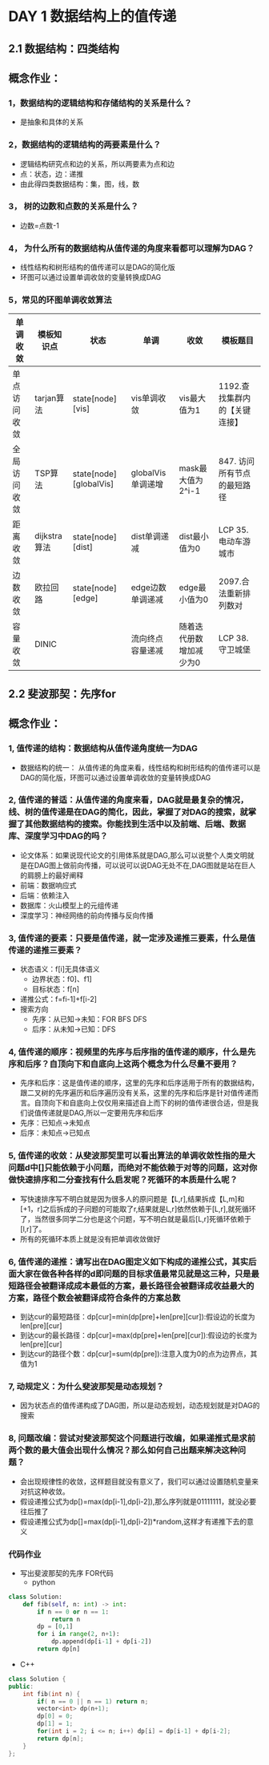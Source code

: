 # DAY 1 数据结构上的值传递

## 2.1 数据结构：四类结构
## 概念作业：

### 1，数据结构的逻辑结构和存储结构的关系是什么？
* 是抽象和具体的关系

### 2，数据结构的逻辑结构的两要素是什么？
* 逻辑结构研究点和边的关系，所以两要素为点和边
* 点：状态，边：递推
* 由此得四类数据结构：集，图，线，数

### 3， 树的边数和点数的关系是什么？
* 边数=点数-1 

### 4， 为什么所有的数据结构从值传递的角度来看都可以理解为DAG？
* 线性结构和树形结构的值传递可以是DAG的简化版
* 环图可以通过设置单调收敛的变量转换成DAG

### 5，常见的环图单调收敛算法
|单调收敛  |模板知识点   |状态   |单调   |收敛   |模板题目   |
|---|---|---|---|---|---|
|单点访问收敛   |tarjan算法   |state[node][vis]   |vis单调收敛   |vis最大值为1   |1192.查找集群内的【关键连接】   |
|全局访问收敛   |TSP算法   |state[node][globalVis]   |globalVis单调递增   |mask最大值为2^i-1   |847. 访问所有节点的最短路径   |
|距离收敛   |dijkstra算法   |state[node][dist]   |dist单调递减   |dist最小值为0   |LCP 35. 电动车游城市   |
|边数收敛   |欧拉回路   |state[node][edge]   |edge边数单调递减   |edge最小值为0   |2097.合法重新排列数对   |
|容量收敛   |DINIC   |   |流向终点容量递减   |随着迭代册数增加减少为0   |LCP 38. 守卫城堡   |

## 2.2 斐波那契：先序for
## 概念作业：

### 1, 值传递的结构：数据结构从值传递角度统一为DAG
* 数据结构的统一： 从值传递的角度来看，线性结构和树形结构的值传递可以是DAG的简化版，环图可以通过设置单调收敛的变量转换成DAG

### 2, 值传递的普适：从值传递的角度来看，DAG就是最复杂的情况，线、树的值传递是在DAG的简化，因此，掌握了对DAG的搜索，就掌握了其他数据结构的搜索。你能找到生活中以及前端、后端、数据库、深度学习中DAG的吗？
* 论文体系：如果说现代论文的引用体系就是DAG,那么可以说整个人类文明就是在DAG图上做前向传播，可以说可以说DAG无处不在,DAG图就是站在巨人的肩膀上的最好阐释
* 前端：数据响应式
* 后端：依赖注入
* 数据库：火山模型上的元组传递
* 深度学习：神经网络的前向传播与反向传播

### 3, 值传递的要素：只要是值传递，就一定涉及递推三要素，什么是值传递的递推三要素？
* 状态语义：f[i]无具体语义
  * 边界状态：f0]、f1]
  * 目标状态：f[n]
* 递推公式：f=fi-1]+f[i-2]
* 搜索方向
  * 先序：从已知→未知：FOR BFS DFS
  * 后序：从未知→已知：DFS

### 4, 值传递的顺序：视频里的先序与后序指的值传递的顺序，什么是先序和后序？自顶向下和自底向上这两个概念为什么尽量不要用？
* 先序和后序：这是值传递的顺序，这里的先序和后序适用于所有的数据结构，跟二叉树的先序遍历和后序遍历没有关系，这里的先序和后序是针对值传递而言。自顶向下和自底向上仅仅用来描述自上而下的树的值传递很合适，但是我们说值传递就是DAG,所以一定要用先序和后序
* 先序：已知点→未知点
* 后序：未知点→已知点

### 5, 值传递的收敛：从斐波那契里可以看出算法的单调收敛性指的是大问题d中[]只能依赖于小问题，而绝对不能依赖于对等的问题，这对你做快速排序和二分查找有什么启发呢？死循环的本质是什么呢？
* 写快速排序写不明白就是因为很多人的原问题是【L,r],结果拆成【L,m]和[+1，r]之后拆成的子问题的可能取了r,结果就是L,r]依然依赖于[L,r],就死循环了，当然很多同学二分也是这个问题，写不明白就是最后[L,r]死循环依赖于[l,r]了。
* 所有的死循环本质上就是没有把单调收敛做好

### 6, 值传递的递推：请写出在DAG图定义如下构成的递推公式，其实后面大家在做各种各样的d即问题的目标求值最常见就是这三种，只是最短路径会被翻译成成本最低的方案，最长路径会被翻译成收益最大的方案，路径个数会被翻译成符合条件的方案总数
* 到达cur的最短路径：dp[cur]=min(dp[pre]+len[pre][cur]):假设边的长度为len[pre][cur]
* 到达cur的最长路径：dp[cur]=max(dp[pre]+len[pre][cur]):假设边的长度为len[pre][cur]
* 到达cur的路径个数：dp[cur]=sum(dp[pre]):注意入度为0的点为边界点，其值为1

### 7, 动规定义：为什么斐波那契是动态规划？
* 因为状态点的值传递构成了DAG图，所以是动态规划，动态规划就是对DAG的搜索

### 8, 问题改编：尝试对斐波那契这个问题进行改编，如果递推式是求前两个数的最大值会出现什么情况？那么如何自己出题来解决这种问题？
* 会出现规律性的收敛，这样题目就没有意义了，我们可以通过设置随机变量来对抗这种收敛。
* 假设递推公式为dp[)=max(dp[i-1],dp[i-2]),那么序列就是01111111，就没必要往后推了
* 假设递推公式为dp[]=max(dp[i-1],dp[i-2])*random,这样才有递推下去的意义

### 代码作业
* 写出斐波那契的先序 FOR代码
  * python
``` python
class Solution:
    def fib(self, n: int) -> int:
        if n == 0 or n == 1:
            return n
        dp = [0,1]
        for i in range(2, n+1):
            dp.append(dp[i-1] + dp[i-2])
        return dp[n]
```
  * C++
``` C++
class Solution {
public:
    int fib(int n) {
        if( n == 0 || n == 1) return n;
        vector<int> dp(n+1);
        dp[0] = 0;
        dp[1] = 1;
        for(int i = 2; i <= n; i++) dp[i] = dp[i-1] + dp[i-2];
        return dp[n];
    }
};
```
